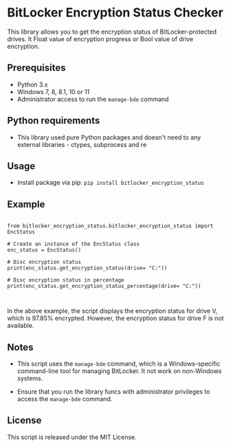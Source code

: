 # BitLocker Encryption Status Checker

This library allows you to get the encryption status of BitLocker-protected drives. It Float value of encryption progress or Bool value of drive encryption.


## Prerequisites

-   Python 3.x
-   Windows 7, 8, 8.1, 10 or 11
-   Administrator access to run the `manage-bde` command


## Python requirements

- This library used pure Python packages and doesn't need to any external libraries - ctypes, subprocess and re


## Usage

- Install package via pip:
   `pip install bitlocker_encryption_status`


## Example

```

from bitlocker_encryption_status.bitlocker_encryption_status import EncStatus

# Create an instance of the EncStatus class
enc_status = EncStatus()

# Disc encryption status
print(enc_status.get_encryption_status(drive= "C:"))

# Disc encryption status in percentage
print(enc_status.get_encryption_status_percentage(drive= "C:"))



```

In the above example, the script displays the encryption status for drive V, which is 97.85% encrypted. However, the encryption status for drive F is not available.

## Notes

-   This script uses the `manage-bde` command, which is a Windows-specific command-line tool for managing BitLocker. It not work on non-Windows systems.
    
-   Ensure that you run the library funcs with administrator privileges to access the `manage-bde` command.
    
    

## License

This script is released under the MIT License.
